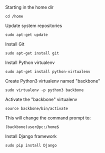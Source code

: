 Starting in the home dir

	cd /home

Update system repositories

	sudo apt-get update

Install Git

    sudo apt-get install git

Install Python virtualenv

    sudo apt-get install python-virtualenv

Create Python3 virtualenv named "backbone"

    sudo virtualenv -p python3 backbone

Activate the "backbone" virtualenv

    source backbone/bin/activate

This will change the command prompt to:

    (backbone)user@pc:/home$
    
Install Django framework

    sudo pip install Django







